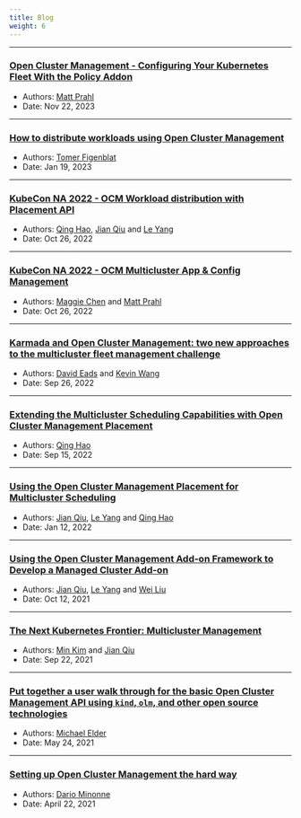 ```yaml
---
title: Blog
weight: 6
---
```


----
### [Open Cluster Management - Configuring Your Kubernetes Fleet With the Policy Addon](https://www.youtube.com/watch?v=ZZH654t5YpI)
- Authors: [Matt Prahl](https://github.com/mprahl)
- Date: Nov 22, 2023
----
### [How to distribute workloads using Open Cluster Management](https://developers.redhat.com/articles/2023/01/19/how-distribute-workloads-using-open-cluster-management)
- Authors: [Tomer Figenblat](https://github.com/TomerFi)
- Date: Jan 19, 2023
----
### [KubeCon NA 2022 - OCM Workload distribution with Placement API](/kubecon-na-2022-ocm-workload-distribution-with-placement-api.pdf)
- Authors: [Qing Hao](https://github.com/haoqing0110), [Jian Qiu](https://github.com/qiujian16) and [Le Yang](https://github.com/elgnay)
- Date: Oct 26, 2022
----
### [KubeCon NA 2022 - OCM Multicluster App & Config Management](/kubecon-na-2022-ocm-multicluster-app-and-config-management.pdf)
- Authors: [Maggie Chen](https://github.com/chenz4027) and [Matt Prahl](https://github.com/mprahl)
- Date: Oct 26, 2022
----
### [Karmada and Open Cluster Management: two new approaches to the multicluster fleet management challenge](https://www.cncf.io/blog/2022/09/26/karmada-and-open-cluster-management-two-new-approaches-to-the-multicluster-fleet-management-challenge/)
- Authors: [David Eads](https://github.com/deads2k) and [Kevin Wang](https://github.com/kevin-wangzefeng) 
- Date: Sep 26, 2022
----
### [Extending the Multicluster Scheduling Capabilities with Open Cluster Management Placement](https://cloud.redhat.com/blog/extending-the-multicluster-scheduling-capabilities-with-open-cluster-management-placement)
- Authors: [Qing Hao](https://github.com/haoqing0110)
- Date: Sep 15, 2022
----
### [Using the Open Cluster Management Placement for Multicluster Scheduling](https://cloud.redhat.com/blog/using-the-open-cluster-management-placement-for-multicluster-scheduling)
- Authors: [Jian Qiu](https://github.com/qiujian16), [Le Yang](https://github.com/elgnay) and [Qing Hao](https://github.com/haoqing0110)
- Date: Jan 12, 2022
----
### [Using the Open Cluster Management Add-on Framework to Develop a Managed Cluster Add-on](https://cloud.redhat.com/blog/using-the-open-cluster-management-add-on-framework-to-develop-a-managed-cluster-add-on)
- Authors: [Jian Qiu](https://github.com/qiujian16), [Le Yang](https://github.com/elgnay) and [Wei Liu](https://github.com/skeeey)
- Date: Oct 12, 2021
----
### [The Next Kubernetes Frontier: Multicluster Management](https://containerjournal.com/features/the-next-kubernetes-frontier-multicluster-management/)
- Authors: [Min Kim](https://github.com/yue9944882) and [Jian Qiu](https://github.com/qiujian16)
- Date: Sep 22, 2021
----
### [Put together a user walk through for the basic Open Cluster Management API using `kind`, `olm`, and other open source technologies](https://github.com/mdelder/open-cluster-management-getting-started) 
- Authors: [Michael Elder](https://github.com/mdelder)
- Date: May 24, 2021
----
### [Setting up Open Cluster Management the hard way](https://github.com/sdminonne/ocm-the-hard-way)
- Authors: [Dario Minonne](https://github.com/sdminonne) 
- Date: April 22, 2021
